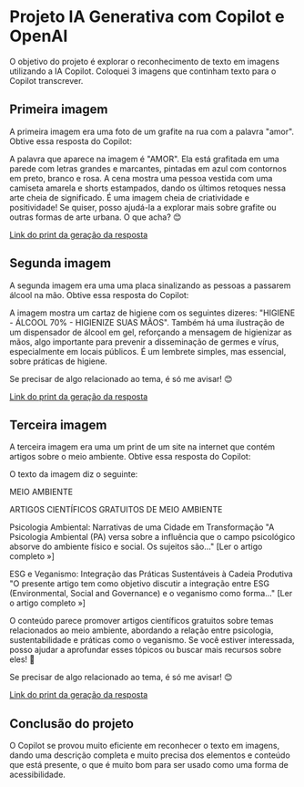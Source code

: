# Projeto IA Generativa com Copilot e OpenAI
O objetivo do projeto é explorar o reconhecimento de texto em imagens utilizando a IA Copilot. Coloquei 3 imagens que continham texto para o Copilot transcrever.

## Primeira imagem
<p>A primeira imagem era uma foto de um grafite na rua com a palavra "amor". Obtive essa resposta do Copilot:</p>
<p>A palavra que aparece na imagem é "AMOR". Ela está grafitada em uma parede com letras grandes e marcantes, pintadas em azul com contornos em preto, branco e rosa. A cena mostra uma pessoa vestida com uma camiseta amarela e shorts estampados, dando os últimos retoques nessa arte cheia de significado. É uma imagem cheia de criatividade e positividade! Se quiser, posso ajudá-la a explorar mais sobre grafite ou outras formas de arte urbana. O que acha? 😊</p>
<a href="https://drive.google.com/file/d/1l1Rzx_14bStvDtrOHc0IElxXwdzZtP3V/view?usp=sharing">Link do print da geração da resposta</a>

## Segunda imagem
<p>A segunda imagem era uma uma placa sinalizando as pessoas a passarem álcool na mão. Obtive essa resposta do Copilot:</p>
<p>A imagem mostra um cartaz de higiene com os seguintes dizeres: "HIGIENE - ÁLCOOL 70% - HIGIENIZE SUAS MÃOS". Também há uma ilustração de um dispensador de álcool em gel, reforçando a mensagem de higienizar as mãos, algo importante para prevenir a disseminação de germes e vírus, especialmente em locais públicos. É um lembrete simples, mas essencial, sobre práticas de higiene.

Se precisar de algo relacionado ao tema, é só me avisar! 😊</p>
<a href="https://drive.google.com/file/d/1aXRTqkggkqnghHRP0ena2yuPZdsvHJAm/view?usp=sharing">Link do print da geração da resposta</a>

## Terceira imagem
<p>A terceira imagem era uma um print de um site na internet que contém artigos sobre o meio ambiente. Obtive essa resposta do Copilot:</p>
<p>O texto da imagem diz o seguinte:

MEIO AMBIENTE

ARTIGOS CIENTÍFICOS GRATUITOS DE MEIO AMBIENTE

Psicologia Ambiental: Narrativas de uma Cidade em Transformação "A Psicologia Ambiental (PA) versa sobre a influência que o campo psicológico absorve do ambiente físico e social. Os sujeitos são..." [Ler o artigo completo »]

ESG e Veganismo: Integração das Práticas Sustentáveis à Cadeia Produtiva "O presente artigo tem como objetivo discutir a integração entre ESG (Environmental, Social and Governance) e o veganismo como forma..." [Ler o artigo completo »]

O conteúdo parece promover artigos científicos gratuitos sobre temas relacionados ao meio ambiente, abordando a relação entre psicologia, sustentabilidade e práticas como o veganismo. Se você estiver interessada, posso ajudar a aprofundar esses tópicos ou buscar mais recursos sobre eles! 🌱
</p>
Se precisar de algo relacionado ao tema, é só me avisar! 😊</p>
<a href="https://drive.google.com/file/d/1aIIS8b1iPMz3duJC0NyvSVjxHLu6YIiH/view?usp=sharing">Link do print da geração da resposta</a>

## Conclusão do projeto
<p>O Copilot se provou muito eficiente em reconhecer o texto em imagens, dando uma descrição completa e muito precisa dos elementos e conteúdo que está presente, o que é muito bom para ser usado como uma forma de acessibilidade.</p>
